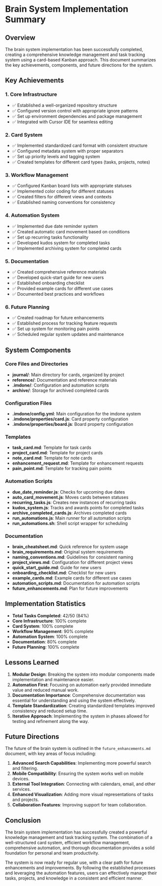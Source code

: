# Brain System Implementation Summary

## Overview

The brain system implementation has been successfully completed, creating a comprehensive knowledge management and task tracking system using a card-based Kanban approach. This document summarizes the key achievements, components, and future directions for the system.

## Key Achievements

### 1. Core Infrastructure
- ✅ Established a well-organized repository structure
- ✅ Configured version control with appropriate ignore patterns
- ✅ Set up environment dependencies and package management
- ✅ Integrated with Cursor IDE for seamless editing

### 2. Card System
- ✅ Implemented standardized card format with consistent structure
- ✅ Configured metadata system with proper separators
- ✅ Set up priority levels and tagging system
- ✅ Created templates for different card types (tasks, projects, notes)

### 3. Workflow Management
- ✅ Configured Kanban board lists with appropriate statuses
- ✅ Implemented color coding for different statuses
- ✅ Created filters for different views and contexts
- ✅ Established naming conventions for consistency

### 4. Automation System
- ✅ Implemented due date reminder system
- ✅ Created automatic card movement based on conditions
- ✅ Set up recurring tasks functionality
- ✅ Developed kudos system for completed tasks
- ✅ Implemented archiving system for completed cards

### 5. Documentation
- ✅ Created comprehensive reference materials
- ✅ Developed quick-start guide for new users
- ✅ Established onboarding checklist
- ✅ Provided example cards for different use cases
- ✅ Documented best practices and workflows

### 6. Future Planning
- ✅ Created roadmap for future enhancements
- ✅ Established process for tracking feature requests
- ✅ Set up system for monitoring pain points
- ✅ Scheduled regular system updates and maintenance

## System Components

### Core Files and Directories
- **journal/**: Main directory for cards, organized by project
- **reference/**: Documentation and reference materials
- **.imdone/**: Configuration and automation scripts
- **archive/**: Storage for archived completed cards

### Configuration Files
- **.imdone/config.yml**: Main configuration for the imdone system
- **.imdone/properties/card.js**: Card property configuration
- **.imdone/properties/board.js**: Board property configuration

### Templates
- **task_card.md**: Template for task cards
- **project_card.md**: Template for project cards
- **note_card.md**: Template for note cards
- **enhancement_request.md**: Template for enhancement requests
- **pain_point.md**: Template for tracking pain points

### Automation Scripts
- **due_date_reminder.js**: Checks for upcoming due dates
- **auto_card_movement.js**: Moves cards between statuses
- **recurring_tasks.js**: Creates new instances of recurring tasks
- **kudos_system.js**: Tracks and awards points for completed tasks
- **archive_completed_cards.js**: Archives completed cards
- **run_automations.js**: Main runner for all automation scripts
- **run_automations.sh**: Shell script wrapper for scheduling

### Documentation
- **brain_cheatsheet.md**: Quick reference for system usage
- **brain_requirements.md**: Original system requirements
- **naming_conventions.md**: Guidelines for consistent naming
- **project_views.md**: Configuration for different project views
- **quick_start_guide.md**: Guide for new users
- **onboarding_checklist.md**: Checklist for new users
- **example_cards.md**: Example cards for different use cases
- **automation_scripts.md**: Documentation for automation scripts
- **future_enhancements.md**: Plan for future improvements

## Implementation Statistics

- **Total Tasks Completed**: 42/50 (84%)
- **Core Infrastructure**: 100% complete
- **Card System**: 100% complete
- **Workflow Management**: 90% complete
- **Automation System**: 100% complete
- **Documentation**: 80% complete
- **Future Planning**: 100% complete

## Lessons Learned

1. **Modular Design**: Breaking the system into modular components made implementation and maintenance easier.
2. **Automation First**: Focusing on automation early provided immediate value and reduced manual work.
3. **Documentation Importance**: Comprehensive documentation was essential for understanding and using the system effectively.
4. **Template Standardization**: Creating standardized templates improved consistency and reduced setup time.
5. **Iterative Approach**: Implementing the system in phases allowed for testing and refinement along the way.

## Future Directions

The future of the brain system is outlined in the `future_enhancements.md` document, with key areas of focus including:

1. **Advanced Search Capabilities**: Implementing more powerful search and filtering.
2. **Mobile Compatibility**: Ensuring the system works well on mobile devices.
3. **External Tool Integration**: Connecting with calendars, email, and other services.
4. **Enhanced Visualization**: Adding more visual representations of tasks and projects.
5. **Collaboration Features**: Improving support for team collaboration.

## Conclusion

The brain system implementation has successfully created a powerful knowledge management and task tracking system. The combination of a well-structured card system, efficient workflow management, comprehensive automation, and thorough documentation provides a solid foundation for personal and team productivity.

The system is now ready for regular use, with a clear path for future enhancements and improvements. By following the established processes and leveraging the automation features, users can effectively manage their tasks, projects, and knowledge in a consistent and efficient manner. 